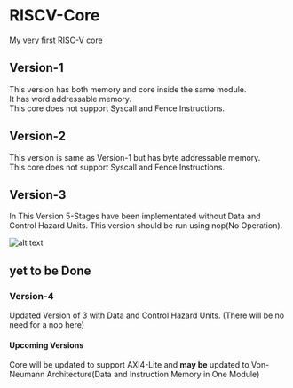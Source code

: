 # RISCV-Core

My very first RISC-V core

## Version-1

This version has both memory and core inside the same module.\
It has word addressable memory.\
This core does not support Syscall and Fence Instructions.

## Version-2

This version is same as Version-1 but has byte addressable memory.\
This core does not support Syscall and Fence Instructions.

## Version-3

In This Version 5-Stages have been implementated without Data and Control Hazard Units.
This version should be run using nop(No Operation).

![alt text](https://github.com/itsmerkvp/riscv-core/blob/main/version-3/draw.io/riscv_5_stage.jpg?raw=true)

## **yet to be Done**
### Version-4

Updated Version of 3 with Data and Control Hazard Units. (There will be no need for a nop here)

#### Upcoming Versions

Core will be updated to support AXI4-Lite and **may be** updated to Von-Neumann Architecture(Data and Instruction Memory in One Module)
